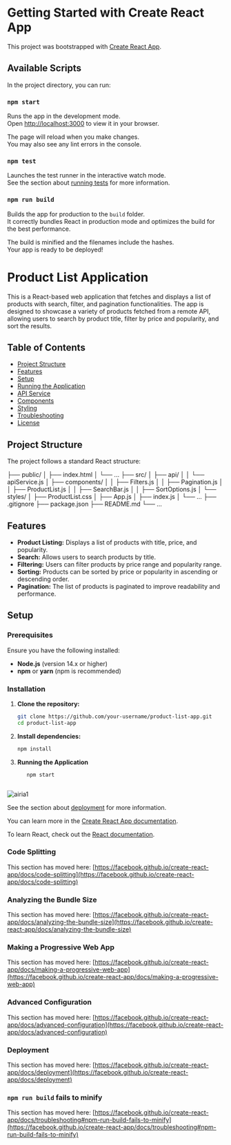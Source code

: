 # Getting Started with Create React App

This project was bootstrapped with [Create React App](https://github.com/facebook/create-react-app).

## Available Scripts

In the project directory, you can run:

### `npm start`

Runs the app in the development mode.\
Open [http://localhost:3000](http://localhost:3000) to view it in your browser.

The page will reload when you make changes.\
You may also see any lint errors in the console.

### `npm test`

Launches the test runner in the interactive watch mode.\
See the section about [running tests](https://facebook.github.io/create-react-app/docs/running-tests) for more information.

### `npm run build`

Builds the app for production to the `build` folder.\
It correctly bundles React in production mode and optimizes the build for the best performance.

The build is minified and the filenames include the hashes.\
Your app is ready to be deployed!
# Product List Application

This is a React-based web application that fetches and displays a list of products with search, filter, and pagination functionalities. The app is designed to showcase a variety of products fetched from a remote API, allowing users to search by product title, filter by price and popularity, and sort the results.

## Table of Contents

- [Project Structure](#project-structure)
- [Features](#features)
- [Setup](#setup)
- [Running the Application](#running-the-application)
- [API Service](#api-service)
- [Components](#components)
- [Styling](#styling)
- [Troubleshooting](#troubleshooting)
- [License](#license)

## Project Structure

The project follows a standard React structure:

├── public/ │ ├── index.html │ └── ... ├── src/ │ ├── api/ │ │ └── apiService.js │ ├── components/ │ │ ├── Filters.js │ │ ├── Pagination.js │ │ ├── ProductList.js │ │ ├── SearchBar.js │ │ ├── SortOptions.js │ └── styles/ │ ├── ProductList.css │ ├── App.js │ ├── index.js │ └── ... ├── .gitignore ├── package.json ├── README.md └── ...


## Features

- **Product Listing:** Displays a list of products with title, price, and popularity.
- **Search:** Allows users to search products by title.
- **Filtering:** Users can filter products by price range and popularity range.
- **Sorting:** Products can be sorted by price or popularity in ascending or descending order.
- **Pagination:** The list of products is paginated to improve readability and performance.

## Setup

### Prerequisites

Ensure you have the following installed:

- **Node.js** (version 14.x or higher)
- **npm** or **yarn** (npm is recommended)

### Installation

1. **Clone the repository:**

   ```bash
   git clone https://github.com/your-username/product-list-app.git
   cd product-list-app

2. **Install dependencies:**
   
   ```bash
   npm install

4. **Running the Application**
   
   ```bash
      npm start



![airia1](https://github.com/user-attachments/assets/30e8e45b-fb0a-4647-becd-37d0e5ddc44d)

See the section about [deployment](https://facebook.github.io/create-react-app/docs/deployment) for more information.


You can learn more in the [Create React App documentation](https://facebook.github.io/create-react-app/docs/getting-started).

To learn React, check out the [React documentation](https://reactjs.org/).

### Code Splitting

This section has moved here: [https://facebook.github.io/create-react-app/docs/code-splitting](https://facebook.github.io/create-react-app/docs/code-splitting)

### Analyzing the Bundle Size

This section has moved here: [https://facebook.github.io/create-react-app/docs/analyzing-the-bundle-size](https://facebook.github.io/create-react-app/docs/analyzing-the-bundle-size)

### Making a Progressive Web App

This section has moved here: [https://facebook.github.io/create-react-app/docs/making-a-progressive-web-app](https://facebook.github.io/create-react-app/docs/making-a-progressive-web-app)

### Advanced Configuration

This section has moved here: [https://facebook.github.io/create-react-app/docs/advanced-configuration](https://facebook.github.io/create-react-app/docs/advanced-configuration)

### Deployment

This section has moved here: [https://facebook.github.io/create-react-app/docs/deployment](https://facebook.github.io/create-react-app/docs/deployment)

### `npm run build` fails to minify

This section has moved here: [https://facebook.github.io/create-react-app/docs/troubleshooting#npm-run-build-fails-to-minify](https://facebook.github.io/create-react-app/docs/troubleshooting#npm-run-build-fails-to-minify)
